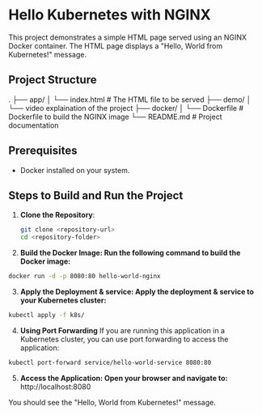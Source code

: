# Hello Kubernetes with NGINX

This project demonstrates a simple HTML page served using an NGINX Docker container. The HTML page displays a "Hello, World from Kubernetes!" message.

## Project Structure
. ├── app/ 
│ └── index.html # The HTML file to be served
├── demo/ 
│ └── video explaination of the project
├── docker/ 
│ └── Dockerfile # Dockerfile to build the NGINX image
└── README.md # Project documentation

## Prerequisites

- Docker installed on your system.

## Steps to Build and Run the Project

1. **Clone the Repository**:
   ```bash
   git clone <repository-url>
   cd <repository-folder>
   ```

2. **Build the Docker Image: Run the following command to build the Docker image:**
```bash
docker run -d -p 8080:80 hello-world-nginx
```
3. **Apply the Deployment & service: Apply the deployment & service to your Kubernetes cluster:**
```bash
kubectl apply -f k8s/
```
4. **Using Port Forwarding**
If you are running this application in a Kubernetes cluster, you can use port forwarding to access the application:
```bash
kubectl port-forward service/hello-world-service 8080:80
```

5. **Access the Application: Open your browser and navigate to:**
http://localhost:8080

You should see the "Hello, World from Kubernetes!" message.